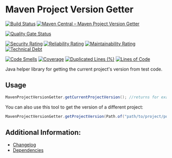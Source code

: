 # Maven Project Version Getter

[![Build Status](https://github.com/exasol/maven-project-version-getter/actions/workflows/ci-build.yml/badge.svg)](https://github.com/exasol/maven-project-version-getter/actions/workflows/ci-build.yml)
[![Maven Central &ndash; Maven Project Version Getter](https://img.shields.io/maven-central/v/com.exasol/maven-project-version-getter)](https://search.maven.org/artifact/com.exasol/maven-project-version-getter)

[![Quality Gate Status](https://sonarcloud.io/api/project_badges/measure?project=com.exasol%3Amaven-project-version-getter&metric=alert_status)](https://sonarcloud.io/dashboard?id=com.exasol%3Amaven-project-version-getter)

[![Security Rating](https://sonarcloud.io/api/project_badges/measure?project=com.exasol%3Amaven-project-version-getter&metric=security_rating)](https://sonarcloud.io/dashboard?id=com.exasol%3Amaven-project-version-getter)
[![Reliability Rating](https://sonarcloud.io/api/project_badges/measure?project=com.exasol%3Amaven-project-version-getter&metric=reliability_rating)](https://sonarcloud.io/dashboard?id=com.exasol%3Amaven-project-version-getter)
[![Maintainability Rating](https://sonarcloud.io/api/project_badges/measure?project=com.exasol%3Amaven-project-version-getter&metric=sqale_rating)](https://sonarcloud.io/dashboard?id=com.exasol%3Amaven-project-version-getter)
[![Technical Debt](https://sonarcloud.io/api/project_badges/measure?project=com.exasol%3Amaven-project-version-getter&metric=sqale_index)](https://sonarcloud.io/dashboard?id=com.exasol%3Amaven-project-version-getter)

[![Code Smells](https://sonarcloud.io/api/project_badges/measure?project=com.exasol%3Amaven-project-version-getter&metric=code_smells)](https://sonarcloud.io/dashboard?id=com.exasol%3Amaven-project-version-getter)
[![Coverage](https://sonarcloud.io/api/project_badges/measure?project=com.exasol%3Amaven-project-version-getter&metric=coverage)](https://sonarcloud.io/dashboard?id=com.exasol%3Amaven-project-version-getter)
[![Duplicated Lines (%)](https://sonarcloud.io/api/project_badges/measure?project=com.exasol%3Amaven-project-version-getter&metric=duplicated_lines_density)](https://sonarcloud.io/dashboard?id=com.exasol%3Amaven-project-version-getter)
[![Lines of Code](https://sonarcloud.io/api/project_badges/measure?project=com.exasol%3Amaven-project-version-getter&metric=ncloc)](https://sonarcloud.io/dashboard?id=com.exasol%3Amaven-project-version-getter)

Java helper library for getting the current project's version from test code.

## Usage

```java
MavenProjectVersionGetter.getCurrentProjectVersion(); //returns for example "0.1.0"
```

You can also use this tool to get the version of a different project:

```java
MavenProjectVersionGetter.getProjectVersion(Path.of("path/to/project/pom.xml"));
```

## Additional Information:

* [Changelog](doc/changes/changelog.md)
* [Dependencies](dependencies.md)
